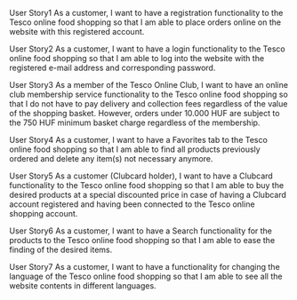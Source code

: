 User Story1
As a customer, I want to have a registration functionality to the Tesco online food shopping so that I am able to place orders online on the website with this registered account.

User Story2
As a customer, I want to have a login functionality to the Tesco online food shopping so that I am able to log into the website with the registered e-mail address and corresponding password.

User Story3
As a member of the Tesco Online Club, I want to have an online club membership service functionality to the Tesco online food shopping so that I do not have to pay delivery and collection fees regardless of the value of the shopping basket.
However, orders under 10.000 HUF are subject to the 750 HUF minimum basket charge regardless of the membership.

User Story4
As a customer, I want to have a Favorites tab to the Tesco online food shopping so that I am able to find all products previously ordered and delete any item(s) not necessary anymore.

User Story5
As a customer (Clubcard holder), I want to have a Clubcard functionality to the Tesco online food shopping so that I am able to buy the desired products at a special discounted price in case of having a Clubcard account registered and having been connected to the Tesco online shopping account.

User Story6
As a customer, I want to have a Search functionality for the products to the Tesco online food shopping so that I am able to ease the finding of the desired items.

User Story7
As a customer, I want to have a functionality for changing the language of the Tesco online food shopping so that I am able to see all the website contents in different languages.
